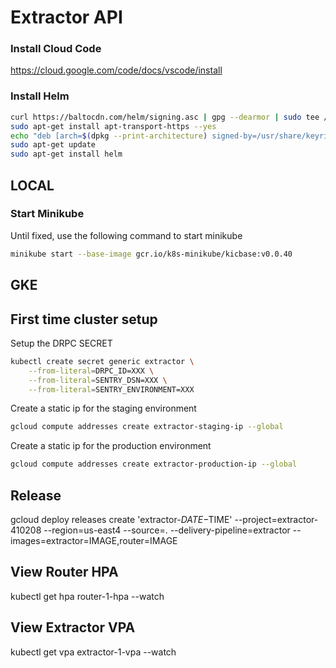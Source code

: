 # Extractor API

### Install Cloud Code

https://cloud.google.com/code/docs/vscode/install

### Install Helm

```bash
curl https://baltocdn.com/helm/signing.asc | gpg --dearmor | sudo tee /usr/share/keyrings/helm.gpg > /dev/null
sudo apt-get install apt-transport-https --yes
echo "deb [arch=$(dpkg --print-architecture) signed-by=/usr/share/keyrings/helm.gpg] https://baltocdn.com/helm/stable/debian/ all main" | sudo tee /etc/apt/sources.list.d/helm-stable-debian.list
sudo apt-get update
sudo apt-get install helm
```

## LOCAL

### Start Minikube

Until fixed, use the following command to start minikube

```bash
minikube start --base-image gcr.io/k8s-minikube/kicbase:v0.0.40
```

## GKE

## First time cluster setup

Setup the DRPC SECRET

```bash
kubectl create secret generic extractor \
    --from-literal=DRPC_ID=XXX \
    --from-literal=SENTRY_DSN=XXX \
    --from-literal=SENTRY_ENVIRONMENT=XXX
```

Create a static ip for the staging environment
```bash
gcloud compute addresses create extractor-staging-ip --global
```

Create a static ip for the production environment
```bash
gcloud compute addresses create extractor-production-ip --global
```

## Release

gcloud deploy releases create 'extractor-$DATE-$TIME' --project=extractor-410208 --region=us-east4 --source=. --delivery-pipeline=extractor --images=extractor=IMAGE,router=IMAGE

## View Router HPA

kubectl get hpa router-1-hpa --watch

## View Extractor VPA

kubectl get vpa extractor-1-vpa --watch
